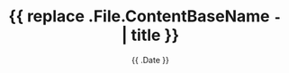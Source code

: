 ---
title: '{{ replace .File.ContentBaseName `-` ` ` | title }}'
date: '{{ .Date }}'
tags: 
categories:
draft: true
---